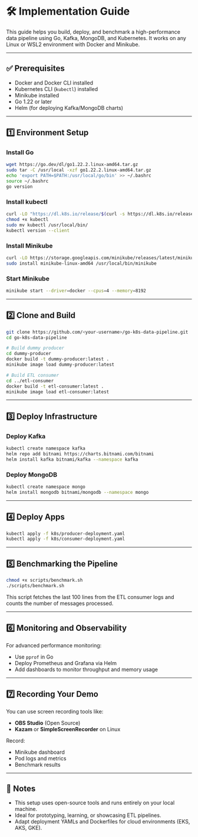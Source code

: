 # 🛠️ Implementation Guide

This guide helps you build, deploy, and benchmark a high-performance data pipeline using Go, Kafka, MongoDB, and Kubernetes. It works on any Linux or WSL2 environment with Docker and Minikube.

---

## ✅ Prerequisites

- Docker and Docker CLI installed
- Kubernetes CLI (`kubectl`) installed
- Minikube installed
- Go 1.22 or later
- Helm (for deploying Kafka/MongoDB charts)

---

## 1️⃣ Environment Setup

### Install Go
```bash
wget https://go.dev/dl/go1.22.2.linux-amd64.tar.gz
sudo tar -C /usr/local -xzf go1.22.2.linux-amd64.tar.gz
echo 'export PATH=$PATH:/usr/local/go/bin' >> ~/.bashrc
source ~/.bashrc
go version
```

### Install kubectl
```bash
curl -LO "https://dl.k8s.io/release/$(curl -s https://dl.k8s.io/release/stable.txt)/bin/linux/amd64/kubectl"
chmod +x kubectl
sudo mv kubectl /usr/local/bin/
kubectl version --client
```

### Install Minikube
```bash
curl -LO https://storage.googleapis.com/minikube/releases/latest/minikube-linux-amd64
sudo install minikube-linux-amd64 /usr/local/bin/minikube
```

### Start Minikube
```bash
minikube start --driver=docker --cpus=4 --memory=8192
```

---

## 2️⃣ Clone and Build

```bash
git clone https://github.com/<your-username>/go-k8s-data-pipeline.git
cd go-k8s-data-pipeline

# Build dummy producer
cd dummy-producer
docker build -t dummy-producer:latest .
minikube image load dummy-producer:latest

# Build ETL consumer
cd ../etl-consumer
docker build -t etl-consumer:latest .
minikube image load etl-consumer:latest
```

---

## 3️⃣ Deploy Infrastructure

### Deploy Kafka
```bash
kubectl create namespace kafka
helm repo add bitnami https://charts.bitnami.com/bitnami
helm install kafka bitnami/kafka --namespace kafka
```

### Deploy MongoDB
```bash
kubectl create namespace mongo
helm install mongodb bitnami/mongodb --namespace mongo
```

---

## 4️⃣ Deploy Apps

```bash
kubectl apply -f k8s/producer-deployment.yaml
kubectl apply -f k8s/consumer-deployment.yaml
```

---

## 5️⃣ Benchmarking the Pipeline

```bash
chmod +x scripts/benchmark.sh
./scripts/benchmark.sh
```

This script fetches the last 100 lines from the ETL consumer logs and counts the number of messages processed.

---

## 6️⃣ Monitoring and Observability

For advanced performance monitoring:

- Use `pprof` in Go
- Deploy Prometheus and Grafana via Helm
- Add dashboards to monitor throughput and memory usage

---

## 7️⃣ Recording Your Demo

You can use screen recording tools like:

- **OBS Studio** (Open Source)
- **Kazam** or **SimpleScreenRecorder** on Linux

Record:
- Minikube dashboard
- Pod logs and metrics
- Benchmark results

---

## 📌 Notes

- This setup uses open-source tools and runs entirely on your local machine.
- Ideal for prototyping, learning, or showcasing ETL pipelines.
- Adapt deployment YAMLs and Dockerfiles for cloud environments (EKS, AKS, GKE).

